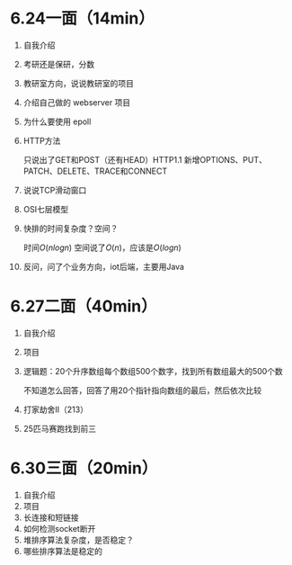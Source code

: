 # 6.24一面（14min）

1. 自我介绍

2. 考研还是保研，分数

3. 教研室方向，说说教研室的项目

4. 介绍自己做的 webserver 项目

5. 为什么要使用 epoll

6. HTTP方法  

    只说出了GET和POST（还有HEAD）HTTP1.1 新增OPTIONS、PUT、PATCH、DELETE、TRACE和CONNECT

7. 说说TCP滑动窗口

8. OSI七层模型

9. 快排的时间复杂度？空间？

    时间$O(nlogn)$ 空间说了$O(n)$，应该是$O(logn)$

10. 反问，问了个业务方向，iot后端，主要用Java

# 6.27二面（40min）

1. 自我介绍

2. 项目

3. 逻辑题：20个升序数组每个数组500个数字，找到所有数组最大的500个数

    不知道怎么回答，回答了用20个指针指向数组的最后，然后依次比较

4. 打家劫舍II（213）

5. 25匹马赛跑找到前三

# 6.30三面（20min）

1. 自我介绍
2. 项目
3. 长连接和短链接
4. 如何检测socket断开
5. 堆排序算法复杂度，是否稳定？
6. 哪些排序算法是稳定的
